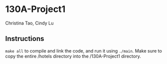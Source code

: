 # 130A-Project1

Christina Tao, Cindy Lu

## Instructions
`make all` to compile and link the code, and run it using `./main`. Make sure to copy the entire /hotels directory into the /130A-Project1 directory.

